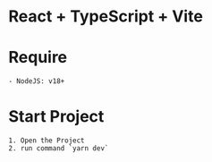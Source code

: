 # React + TypeScript + Vite

# Require
    - NodeJS: v18+

# Start Project
    1. Open the Project
    2. run command `yarn dev`
